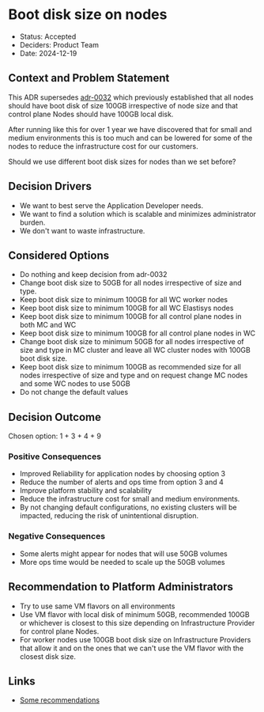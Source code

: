 # Boot disk size on nodes

- Status: Accepted
- Deciders: Product Team
- Date: 2024-12-19

## Context and Problem Statement

This ADR supersedes [adr-0032](0032-boot-disk-size.md) which previously established that all nodes should have boot disk of size 100GB irrespective of node size and that control plane Nodes should have 100GB local disk.

After running like this for over 1 year we have discovered that for small and medium environments this is too much and can be lowered for some of the nodes to reduce the infrastructure cost for our customers.

Should we use different boot disk sizes for nodes than we set before?

## Decision Drivers

- We want to best serve the Application Developer needs.
- We want to find a solution which is scalable and minimizes administrator burden.
- We don't want to waste infrastructure.

## Considered Options

- Do nothing and keep decision from adr-0032
- Change boot disk size to 50GB for all nodes irrespective of size and type.
- Keep boot disk size to minimum 100GB for all WC worker nodes
- Keep boot disk size to minimum 100GB for all WC Elastisys nodes
- Keep boot disk size to minimum 100GB for all control plane nodes in both MC and WC
- Keep boot disk size to minimum 100GB for all control plane nodes in WC
- Change boot disk size to minimum 50GB for all nodes irrespective of size and type in MC cluster and leave all WC cluster nodes with 100GB boot disk size.
- Keep boot disk size to minimum 100GB as recommended size for all nodes irrespective of size and type and on request change MC nodes and some WC nodes to use 50GB
- Do not change the default values

## Decision Outcome

Chosen option: 1 + 3 + 4 + 9

### Positive Consequences

- Improved Reliability for application nodes by choosing option 3
- Reduce the number of alerts and ops time from option 3 and 4
- Improve platform stability and scalability
- Reduce the infrastructure cost for small and medium environments.
- By not changing default configurations, no existing clusters will be impacted, reducing the risk of unintentional disruption.

### Negative Consequences

- Some alerts might appear for nodes that will use 50GB volumes
- More ops time would be needed to scale up the 50GB volumes

## Recommendation to Platform Administrators

- Try to use same VM flavors on all environments
- Use VM flavor with local disk of minimum 50GB, recommended 100GB or whichever is closest to this size depending on Infrastructure Provider for control plane Nodes.
- For worker nodes use 100GB boot disk size on Infrastructure Providers that allow it and on the ones that we can't use the VM flavor with the closest disk size.

## Links

- [Some recommendations](https://serverfault.com/questions/977871/recommended-disk-size-for-gke-nodes)
